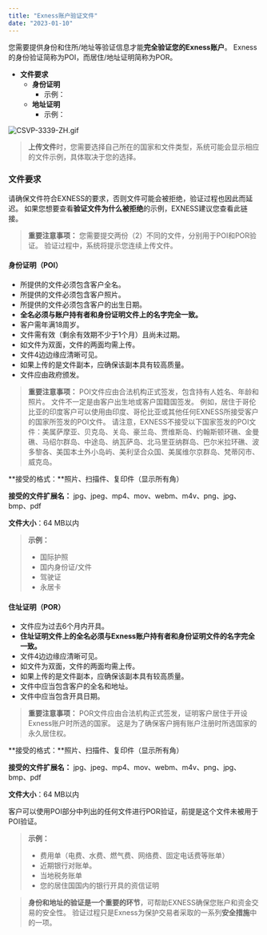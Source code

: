 ```yaml
---
title: "Exness账户验证文件"
date: "2023-01-10"
---
```


您需要提供身份和住所/地址等验证信息才能**完全验证您的Exness账户**。 Exness的身份验证简称为POI，而居住/地址证明简称为POR。

- **文件要求**
    - **身份证明**
        - 示例：
    - **地址证明**
        - 示例：

![CSVP-3339-ZH.gif](https://get.exness.help/hc/article_attachments/5169596489362/CSVP-3339-ZH.gif)

> **上传文件**时，您需要选择自己所在的国家和文件类型，系统可能会显示相应的文件示例，具体取决于您的选择。

### 文件要求

请确保文件符合EXNESS的要求，否则文件可能会被拒绝，验证过程也因此而延迟。 如果您想要查看**验证文件为什么被拒绝**的示例，EXNESS建议您查看此链接。

> **重要注意事项：**
> 您需要提交两份（2）不同的文件，分别用于POI和POR验证。 验证过程中，系统将提示您连续上传文件。

#### **身份证明（POI）**

- 所提供的文件必须包含客户全名。
- 所提供的文件必须包含客户照片。
- 所提供的文件必须包含客户的出生日期。
- **全名必须与账户持有者和身份证明文件上的名字完全一致。**
- 客户需年满18周岁。
- 文件需有效（剩余有效期不少于1个月）且尚未过期。
- 如文件为双面，文件的两面均需上传。
- 文件4边边缘应清晰可见。
- 如果上传的是文件副本，应确保该副本具有较高质量。
- 文件应由政府颁发。

> **重要注意事项：**
> POI文件应由合法机构正式签发，包含持有人姓名、年龄和照片。 文件不一定是由客户出生地或客户国籍国签发。
> 例如，居住于哥伦比亚的印度客户可以使用由印度、哥伦比亚或其他任何EXNESS所接受客户的国家所签发的POI文件。 请注意，EXNESS不接受以下国家签发的POI文件：美属萨摩亚、贝克岛、关岛、豪兰岛、贾维斯岛、约翰斯顿环礁、金曼礁、马绍尔群岛、中途岛、纳瓦萨岛、北马里亚纳群岛、巴尔米拉环礁、波多黎各、美国本土外小岛屿、美利坚合众国、美属维尔京群岛、梵蒂冈市、威克岛。

**接受的格式：**照片、扫描件、复印件（显示所有角）

**接受的文件扩展名：** jpg、jpeg、mp4、mov、webm、m4v、png、jpg、bmp、pdf

**文件大小**：64 MB以内

> **示例：**
> - 国际护照
> - 国内身份证/文件
> - 驾驶证
> - 永居卡

#### **住址证明（POR）**

- 文件应为过去6个月内开具。
- **住址证明文件上的全名必须与Exness账户持有者和身份证明文件的名字完全一致。**
- 文件4边边缘应清晰可见。
- 如文件为双面，文件的两面均需上传。
- 如果上传的是文件副本，应确保该副本具有较高质量。
- 文件中应当包含客户的全名和地址。
- 文件中应当包含开具日期。

> **重要注意事项：**
> POR文件应由合法机构正式签发，证明客户居住于开设Exness账户时所选的国家。 这是为了确保客户拥有账户注册时所选国家的永久居住权。

**接受的格式：**照片、扫描件、复印件（显示所有角）

**接受的文件扩展名：** jpg、jpeg、mp4、mov、webm、m4v、png、jpg、bmp、pdf

**文件大小**：64 MB以内

客户可以使用POI部分中列出的任何文件进行POR验证，前提是这个文件未被用于POI验证。

> **示例：**
> - 费用单（电费、水费、燃气费、网络费、固定电话费等账单）
> - 近期银行对账单。
> - 当地税务账单
> - 您的居住国国内的银行开具的资信证明

> **身份和地址的验证是一个重要的环节**，可帮助EXNESS确保您账户和资金交易的安全性。 验证过程只是Exness为保护交易者采取的一系列**安全措施**中的一项。
